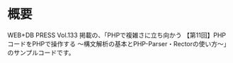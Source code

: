 # 概要
WEB+DB PRESS Vol.133 掲載の、「PHPで複雑さに立ち向かう 【第11回】PHPコードをPHPで操作する 〜構文解析の基本とPHP-Parser・Rectorの使い方〜」のサンプルコードです。
